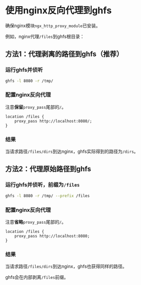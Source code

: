 # 使用nginx反向代理到ghfs

确保nginx模块`ngx_http_proxy_module`已安装。

例如，nginx代理`/files`到ghfs根目录：

## 方法1：代理剥离的路径到ghfs（推荐）

### 运行ghfs并侦听

```sh
ghfs -l 8080 -r /tmp/
```

### 配置nginx反向代理

注意**保留**`proxy_pass`尾部的`/`。

```
location /files {
	proxy_pass http://localhost:8080/;
}
```

### 结果

当请求路径`/files/dirs`到达nginx，ghfs实际得到的路径为`/dirs`。

## 方法2：代理原始路径到ghfs

### 运行ghfs并侦听，前缀为`/files`

```sh
ghfs -l 8080 -r /tmp/ --prefix /files
```

### 配置nginx反向代理

注意**省略**`proxy_pass`尾部的`/`。

```
location /files {
	proxy_pass http://localhost:8080;
}
```

### 结果

当请求路径`/files/dirs`到达nginx，ghfs也获得同样的路径。

ghfs会在内部剥离`/files`前缀。
